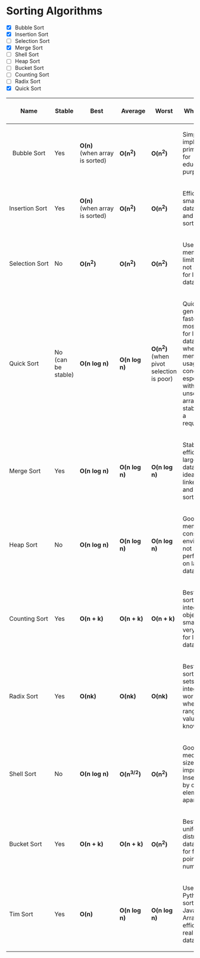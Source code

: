 # Sorting Algorithms
- [x] Bubble Sort
- [x] Insertion Sort
- [ ] Selection Sort
- [x] Merge Sort
- [ ] Shell Sort
- [ ] Heap Sort
- [ ] Bucket Sort
- [ ] Counting Sort
- [ ] Radix Sort
- [x] Quick Sort

<table style="width: 100%;">
  <thead>
    <tr>
      <th>Name</th>
      <th>Stable</th>
      <th>Best</th>
      <th>&nbsp; &nbsp; &nbsp;Average &nbsp; &nbsp; &nbsp;</th>
      <th>Worst</th>
      <th>When to Use</th>
    </tr>
  </thead>
  <tbody>
    <tr>
      <td style="white-space: nowrap; text-align: center;">Bubble Sort</td>
      <td>Yes</td>
      <td><strong>O(n)</strong><br>(when&nbsp;array is&nbsp;sorted)</td>
      <td><strong>O(n<sup>2</sup>)</strong></td>
      <td><strong>O(n<sup>2</sup>)</strong></td>
      <td><p>Simple to implement; primarily <br> for educational purposes.</p></td>
    </tr>
    <tr>
      <td>Insertion&nbsp;Sort</td>
      <td>Yes</td>
      <td><strong>O(n)</strong><br>(when array is sorted)</td>
      <td><strong>O(n<sup>2</sup>)</strong></td>
      <td><strong>O(n<sup>2</sup>)</strong></td>
      <td><p>Efficient for small datasets <br>and nearly sorted arrays.</p></td>
    </tr>
    <tr>
      <td>Selection&nbsp;Sort</td>
      <td>No</td>
      <td><strong>O(n<sup>2</sup>)</strong></td>
      <td><strong>O(n<sup>2</sup>)</strong></td>
      <td><strong>O(n<sup>2</sup>)</strong></td>
      <td><p>Useful when memory is limited;<br>not suitable for large datasets.</p></td>
    </tr>
    <tr>
      <td>Quick Sort</td>
      <td >No <br>(can be stable)</td>
      <td><strong>O(n log n)</strong></td>
      <td><strong>O(n log n)</strong></td>
      <td><strong>O(n<sup>2</sup>)</strong><br>(when pivot selection is poor)</td>
      <td><p>Quick Sort is generally the fastest and most efficient for large datasets when memory usage is a concern, especially with large, unsorted arrays where stability is not a requirement.</p></td>
    </tr>
    <tr>
      <td>Merge Sort</td>
      <td>Yes</td>
      <td><strong>O(n log n)</strong></td>
      <td><strong>O(n log n)</strong></td>
      <td><strong>O(n log n)</strong></td>
      <td><p>Stable and efficient for large datasets; ideal for linked lists and external sorting.</p></td>
    </tr>
    <tr>
      <td>Heap Sort</td>
      <td>No</td>
      <td><strong>O(n log n)</strong></td>
      <td><strong>O(n log n)</strong></td>
      <td><strong>O(n log n)</strong></td>
      <td><p>Good for memory-constrained environments; not stable but performs well on large datasets.</p></td>
    </tr>
    <tr>
      <td>Counting&nbsp;Sort</td>
      <td>Yes</td>
      <td><strong>O(n + k)</strong></td>
      <td><strong>O(n + k)</strong></td>
      <td><strong>O(n + k)</strong></td>
      <td><p>Best for sorting integers or objects with small ranges; very efficient for large datasets.</p></td>
    </tr>
    <tr>
      <td>Radix Sort</td>
      <td>Yes</td>
      <td><strong>O(nk)</strong></td>
      <td><strong>O(nk)</strong></td>
      <td><strong>O(nk)</strong></td>
      <td><p>Best for sorting large sets of integers; works well when the range of input values is known.</p></td>
    </tr>
    <tr>
      <td>Shell Sort</td>
      <td>No</td>
      <td><strong>O(n log n)</strong></td>
      <td><strong>O(n<sup>3/2</sup>)</strong></td>
      <td><strong>O(n<sup>2</sup>)</strong></td>
      <td><p>Good for medium-sized arrays; improves on Insertion Sort by comparing elements far apart.</p></td>
    </tr>
    <tr>
      <td>Bucket Sort</td>
      <td>Yes</td>
      <td><strong>O(n + k)</strong></td>
      <td><strong>O(n + k)</strong></td>
      <td><strong>O(n<sup>2</sup>)</strong></td>
      <td><p>Best for uniformly distributed data; suitable for floating-point numbers.</p></td>
    </tr>
    <tr>
      <td>Tim Sort</td>
      <td>Yes</td>
      <td><strong>O(n)</strong></td>
      <td><strong>O(n log n)</strong></td>
      <td><strong>O(n log n)</strong></td>
      <td><p>Used in Python's sorted() and Java's Arrays.sort(); efficient for real-world data.</p></td>
    </tr>
  </tbody>
</table>
